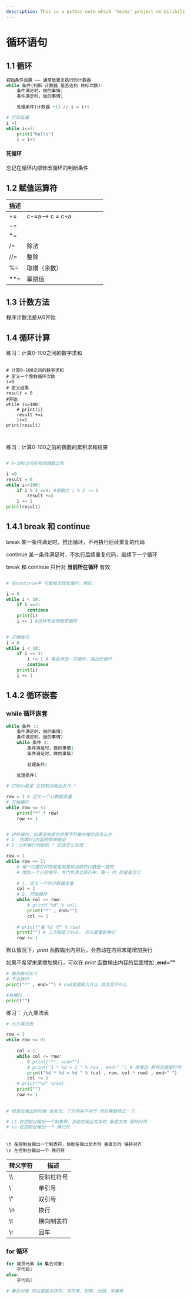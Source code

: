 ```yaml
---
description: This is a python note which 'heima' project on bilibili
---
```


# 循环语句

## 1.1 循环

```python
初始条件设置 —— 通常是重复执行的计数器
while 条件(判断 计数器 是否达到 目标次数):
    条件满足时，做的事情1
    条件满足时，做的事情1

    处理条件(计数器 +1) // i = i+1
```

```python
# 打印五遍
i =1
while i<=5:
    print("hello")
    i = i+1
```

#### 死循环

忘记在循环内部修改循环的判断条件

## 1.2 赋值运算符

<table><thead><tr><th>描述</th><th width="200"></th></tr></thead><tbody><tr><td>+=</td><td>c+=a--> c = c+a</td></tr><tr><td>-=</td><td></td></tr><tr><td>*=</td><td></td></tr><tr><td>/=</td><td>除法</td></tr><tr><td>//=</td><td>整除</td></tr><tr><td>%=</td><td>取模（余数）</td></tr><tr><td>**=</td><td>幂赋值</td></tr></tbody></table>

## 1.3 计数方法

程序计数法是从0开始

## 1.4 循环计算

练习：计算0-100之间的数字求和

<pre class="language-python"><code class="lang-python"><strong>
</strong># 计算0-100之间的数字求和
# 定义一个整数循环次数
i=0
# 定义结果
result = 0
#开始
while i&#x3C;=100:
    # print(i)
    result +=i
    i+=1
print(result)

    
</code></pre>

练习：计算0-100之前的偶数的累积求和结果

```python

# 0-100之间所有的偶数之和

i =0
result = 0
while i<=100:
    if i % 2 ==0: #奇数为 i % 2 != 0
        result +=i
    i += 1    
print(result)
```

## 1.4.1 break 和 continue

break 某一条件满足时，推出循环，不再执行后续重复的代码

continue 某一条件满足时，不执行后续重复代码，继续下一个循环

break 和 continue 只针对 **当前所在循环** 有效

```python

# 在continue中 可能会出现死循环，例如：

i = 0
while i < 10:
    if i ==3:
        continue 
    print(i)
    i += 1 #这样写会导致死循环
    

# 正确情况
i = 0
while i < 10:
    if i == 3:
        i += 1 # 再此添加一次循环，跳出死循环
        continue
    print(i)
    i += 1

```

## 1.4.2 循环嵌套

### while 循环嵌套

```python
while 条件 1:
    条件满足时，做的事情1
    条件满足时，做的事情2
    while 条件 2:
        条件满足时，做的事情1
        条件满足时，做的事情2
        
        处理条件2
    
    处理条件1
```

```python
# 打印小星星 在控制台输出五行 *

row = 1 # 定义一个计数器变量
# 开始循环
while row <= 5:
    print("*" * row)
    row += 1


# 进阶操作，如果没有提供拼接字符串的操作该怎么办
# 1: 完成5行内容的简单输出
# 2：分析每行内部的 * 应该怎么处理

row = 1
while row <= 5:
    # 每一行要打印的星星就是和当前的行数是一致的
    # 增加一个小的循环，专门负责之前行中，每一 列 的星星显示
    
    # 1. 定义一个列计数器变量
    col = 1
    # 2. 开始循环
    while col <= row:
        # print("%d" % col)
        print("*" , end="")
        col += 1
        
    # print("每 %d 行" % row)
    print("") # 上方指定了end， 所以要重新换行
    row += 1

```

默认情况下，_print_ 函数输出内容后，会自动在内容末尾增加换行

如果不希望末尾增加换行，可以在 _print_ 函数输出内容的后面增加 **,end=""**

```python
# 输出格式如下
# 不会换行
print("*" , end="") # end里面输入什么 就会显示什么

#会换行
print("")
```

练习： 九九乘法表

```python
# 九九乘法表

row = 1
while row <= 9:
    
    col = 1
    while col <= row:
        # print("*", end="")
        # print("1 * %d = 1 " % row , end=" ") # 来看出 乘号后面是行号
        print("%d * %d = %d " % (col , row, col * row) , end=" ")
        col += 1
    # print("%d" %row)
    print("")
    row += 1
    
    
# 但是在输出的时候 会发现，下方列并不对齐 所以需要修正一下

# \t 在控制台输出一个制表符，协助在输出文本时 垂直方向 保持对齐
# \n 在控制台输出一个 换行符
    
```

```
\t 在控制台输出一个制表符，协助在输出文本时 垂直方向 保持对齐
\n 在控制台输出一个 换行符
```

| 转义字符 | 描述    |
| ---- | ----- |
| \\\\ | 反斜杠符号 |
| \\\` | 单引号   |
| \\"  | 双引号   |
| \n   | 换行    |
| \t   | 横向制表符 |
| \r   | 回车    |

### for 循环

```python
for 成员元素 in 集合对象:
    子代码1
else: 
    子代码2

# 集合对象 可以是数字序列、字符串、列表、元组、字典等

```
